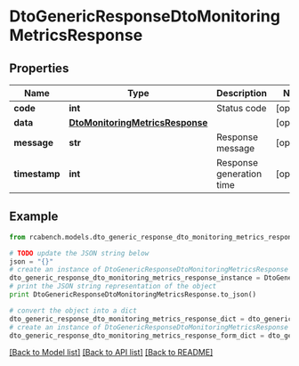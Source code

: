 # DtoGenericResponseDtoMonitoringMetricsResponse


## Properties

Name | Type | Description | Notes
------------ | ------------- | ------------- | -------------
**code** | **int** | Status code | [optional] 
**data** | [**DtoMonitoringMetricsResponse**](DtoMonitoringMetricsResponse.md) |  | [optional] 
**message** | **str** | Response message | [optional] 
**timestamp** | **int** | Response generation time | [optional] 

## Example

```python
from rcabench.models.dto_generic_response_dto_monitoring_metrics_response import DtoGenericResponseDtoMonitoringMetricsResponse

# TODO update the JSON string below
json = "{}"
# create an instance of DtoGenericResponseDtoMonitoringMetricsResponse from a JSON string
dto_generic_response_dto_monitoring_metrics_response_instance = DtoGenericResponseDtoMonitoringMetricsResponse.from_json(json)
# print the JSON string representation of the object
print DtoGenericResponseDtoMonitoringMetricsResponse.to_json()

# convert the object into a dict
dto_generic_response_dto_monitoring_metrics_response_dict = dto_generic_response_dto_monitoring_metrics_response_instance.to_dict()
# create an instance of DtoGenericResponseDtoMonitoringMetricsResponse from a dict
dto_generic_response_dto_monitoring_metrics_response_form_dict = dto_generic_response_dto_monitoring_metrics_response.from_dict(dto_generic_response_dto_monitoring_metrics_response_dict)
```
[[Back to Model list]](../README.md#documentation-for-models) [[Back to API list]](../README.md#documentation-for-api-endpoints) [[Back to README]](../README.md)


